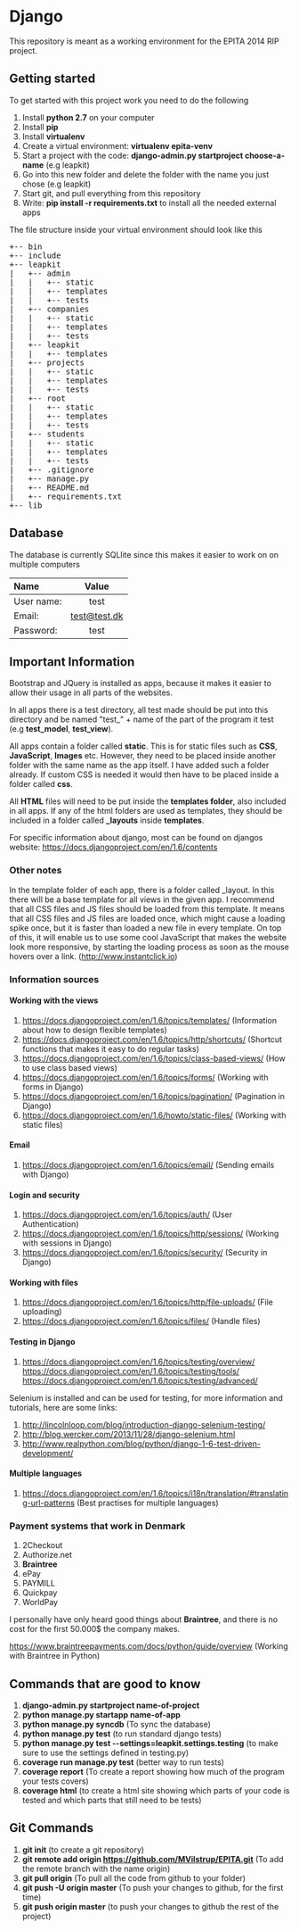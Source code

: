 Django
======

This repository is meant as a working environment for the EPITA 2014 RIP project. 

Getting started
--------

To get started with this project work you need to do the following

1. Install **python 2.7** on your computer
2. Install **pip**
3. Install **virtualenv**
4. Create a virtual environment: **virtualenv epita-venv**
5. Start a project with the code: **django-admin.py startproject choose-a-name** (e.g leapkit)
6. Go into this new folder and delete the folder with the name you just chose (e.g leapkit)
7. Start git, and pull everything from this repository
8. Write: **pip install -r requirements.txt** to install all the needed external apps

The file structure inside your virtual environment should look like this

<pre>
+-- bin
+-- include
+-- leapkit
|   +-- admin
|	|   +-- static
|	|   +-- templates
|	|   +-- tests
|   +-- companies
|	|   +-- static
|	|   +-- templates
|	|   +-- tests
|   +-- leapkit
|	|   +-- templates
|   +-- projects
|	|   +-- static
|	|   +-- templates
|	|   +-- tests
|   +-- root
|	|   +-- static
|	|   +-- templates
|	|   +-- tests
|   +-- students
|	|   +-- static
|	|   +-- templates
|	|   +-- tests
|   +-- .gitignore
|   +-- manage.py
|   +-- README.md
|   +-- requirements.txt
+-- lib
</pre>

Database
--------
The database is currently SQLlite since this makes it easier to work on on multiple computers

Name           |Value         
:---           |:---:
User name:     |test           
Email: 		   |test@test.dk   
Password:	   |test           


Important Information
---------------------

Bootstrap and JQuery is installed as apps, because it makes it easier to allow their usage in all parts of the websites.

In all apps there is a test directory, all test made should be put into this directory and be named "test_" + name of the 
part of the program it test (e.g **test_model**, **test_view**).

All apps contain a folder called **static**. This is for static files such as **CSS**, **JavaScript**, **Images** etc. However, they need to be placed inside another folder with the same name as the app itself. I have added such a folder already. If custom CSS is needed it would then have to be placed inside a folder called **css**. 

All **HTML** files will need to be put inside the **templates folder**, also included in all apps. If any of the html folders are used as templates, they should be included in a folder called **_layouts** inside **templates**. 

For specific information about django, most can be found on djangos website: 
https://docs.djangoproject.com/en/1.6/contents


### Other notes

In the template folder of each app, there is a folder called _layout. In this there will be a base template for all views in the given app. I recommend that all CSS files and JS files should be loaded from this template. It means that all CSS files and JS files are loaded once, which might cause a loading spike once, but it is faster than loaded a new file in every template. On top of this, it will enable us to use some cool JavaScript that makes the website look more responsive, by starting the loading process as soon as the mouse hovers over a link. (http://www.instantclick.io)


### Information sources

#### Working with the views

1. https://docs.djangoproject.com/en/1.6/topics/templates/ (Information about how to design flexible templates)
2. https://docs.djangoproject.com/en/1.6/topics/http/shortcuts/ (Shortcut functions that makes it easy to do regular tasks)
3. https://docs.djangoproject.com/en/1.6/topics/class-based-views/ (How to use class based views)
4. https://docs.djangoproject.com/en/1.6/topics/forms/ (Working with forms in Django)
5. https://docs.djangoproject.com/en/1.6/topics/pagination/ (Pagination in Django)
6. https://docs.djangoproject.com/en/1.6/howto/static-files/ (Working with static files)

#### Email

1. https://docs.djangoproject.com/en/1.6/topics/email/ (Sending emails with Django)

#### Login and security

1. https://docs.djangoproject.com/en/1.6/topics/auth/ (User Authentication)
2. https://docs.djangoproject.com/en/1.6/topics/http/sessions/ (Working with sessions in Django)
3. https://docs.djangoproject.com/en/1.6/topics/security/ (Security in Django)

#### Working with files

1. https://docs.djangoproject.com/en/1.6/topics/http/file-uploads/ (File uploading)
2. https://docs.djangoproject.com/en/1.6/topics/files/ (Handle files)

#### Testing in Django
1. https://docs.djangoproject.com/en/1.6/topics/testing/overview/
https://docs.djangoproject.com/en/1.6/topics/testing/tools/
https://docs.djangoproject.com/en/1.6/topics/testing/advanced/

Selenium is installed and can be used for testing, for more information and tutorials, here are some links:

1. http://lincolnloop.com/blog/introduction-django-selenium-testing/
2. http://blog.wercker.com/2013/11/28/django-selenium.html
3. http://www.realpython.com/blog/python/django-1-6-test-driven-development/

#### Multiple languages

1. https://docs.djangoproject.com/en/1.6/topics/i18n/translation/#translating-url-patterns (Best practises for multiple languages)

### Payment systems that work in Denmark

1. 2Checkout
2. Authorize.net
3. **Braintree**
4. ePay
5. PAYMILL
6. Quickpay
7. WorldPay

I personally have only heard good things about **Braintree**, and there is no cost for the first 50.000$ the company makes.

https://www.braintreepayments.com/docs/python/guide/overview (Working with Braintree in Python)



Commands that are good to know
-------------------------------

1. **django-admin.py startproject name-of-project**
2. **python manage.py startapp name-of-app**
3. **python manage.py syncdb** (To sync the database)
4. **python manage.py test** (to run standard django tests)
6. **python manage.py test --settings=leapkit.settings.testing** (to make sure to use the settings defined in testing.py)
6. **coverage run manage.py test** (better way to run tests)
7. **coverage report** (To create a report showing how much of the program your tests covers)
8. **coverage html** (to create a html site showing which parts of your code is tested and which parts that still need to be tests)

## Git Commands

1. **git init** (to create a git repository)
2. **git remote add origin https://github.com/MVilstrup/EPITA.git** (To add the remote branch with the name origin)
3. **git pull origin** (To pull all the code from github to your folder)
4. **git push -U origin master** (To push your changes to github, for the first time)
5. **git push origin master** (to push your changes to github the rest of the project)


